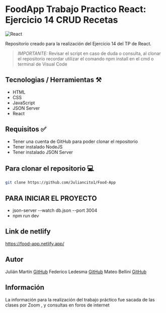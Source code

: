 # FoodApp Trabajo Practico React: Ejercicio 14 CRUD Recetas
![React](https://cdn.cdnlogo.com/logos/r/85/react.svg)

Repositorio creado para la realización del Ejercicio 14 del TP de React.

>*IMPORTANTE:* Revisar el script en caso de duda o consulta, al clonar el repositorio recordar utilizar el comando npm install en el cmd o terminal de Visual Code
## Tecnologias / Herramientas ⚒️

- HTML
- CSS
- JavaScript
- JSON Server
- React

## Requisitos ✅
- Tener una cuenta de GitHub para poder clonar el repositorio
- Tener instalado NodeJS
- Tener instalado JSON Server

## Para clonar el repositorio 💻

```bash
git clone https://github.com/Juliancito1/Food-App
```
## PARA INICIAR EL PROYECTO
- json-server --watch db.json --port 3004
- npm run dev 

## Link de netlify
https://food-app.netlify.app/

## Autor 
Julián Martín [GitHub](https://github.com/Juliancito1)
Federico Ledesma [GitHub](https://github.com/Fedreric)
Mateo Bellini [GitHub](https://github.com/Mateo872)

## Información
La información para la realización del trabajo práctico fue sacada de las clases por Zoom , y consultas en foros de internet